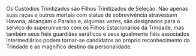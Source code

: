 ﻿Os Custódios Trinitizados são Filhos Trinitizados de Seleção. Não apenas suas raças e outros mortais com status de sobrevivência atravessam Havona, alcançam o Paraíso e, algumas vezes, são designados para o serviço do superuniverso com os Filhos Estacionários da Trindade, mas também seus fiéis guardiães seráficos e seus igualmente fiéis associados intermediários podem tornar-se candidatos ao próprio reconhecimento da Trindade e ao magnífico destino da personalidade.